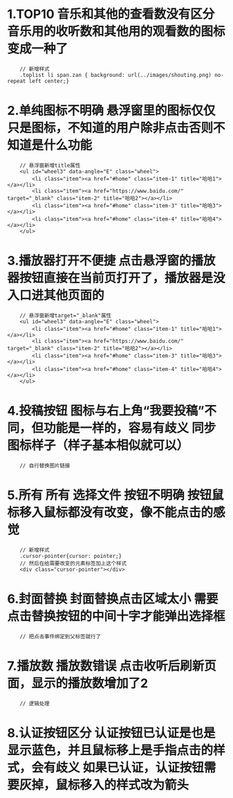 # 1.TOP10	音乐和其他的查看数没有区分	音乐用的收听数和其他用的观看数的图标变成一种了

```
    // 新增样式
    .toplist li span.zan { background: url(../images/shouting.png) no-repeat left center;}
```
# 2.单纯图标不明确	悬浮窗里的图标仅仅只是图标，不知道的用户除非点击否则不知道是什么功能

```
    // 悬浮窗新增title属性
    <ul id="wheel3" data-angle="E" class="wheel">
        <li class="item"><a href="#home" class="item-1" title="哈哈1"></a></li>
        <li class="item"><a href="https://www.baidu.com/" target="_blank" class="item-2" title="哈哈2"></a></li>
        <li class="item"><a href="#home" class="item-3" title="哈哈3"></a></li>
        <li class="item"><a href="#home" class="item-4" title="哈哈4"></a></li>
    </ul>

```
# 3.播放器打开不便捷	点击悬浮窗的播放器按钮直接在当前页打开了，播放器是没入口进其他页面的

```
    // 悬浮窗新增target="_blank"属性
    <ul id="wheel3" data-angle="E" class="wheel">
        <li class="item"><a href="#home" class="item-1" title="哈哈1"></a></li>
        <li class="item"><a href="https://www.baidu.com/" target="_blank" class="item-2" title="哈哈2"></a></li>
        <li class="item"><a href="#home" class="item-3" title="哈哈3"></a></li>
        <li class="item"><a href="#home" class="item-4" title="哈哈4"></a></li>
    </ul>

```

# 4.投稿按钮	图标与右上角“我要投稿”不同，但功能是一样的，容易有歧义	同步图标样子（样子基本相似就可以）

```
    // 自行替换图片链接
```

# 5.所有	所有	选择文件	按钮不明确	按钮鼠标移入鼠标都没有改变，像不能点击的感觉

```
    // 新增样式
    .cursor-pointer{cursor: pointer;}
    // 然后在给需要改变的元素标签加上这个样式
    <div class="cursor-pointer"></div>
```

# 6.封面替换	封面替换点击区域太小	需要点击替换按钮的中间十字才能弹出选择框

```
    // 把点击事件绑定到父标签就行了
```

# 7.播放数	播放数错误	点击收听后刷新页面，显示的播放数增加了2

```
    // 逻辑处理
```

# 8.认证按钮区分	认证按钮已认证是也是显示蓝色，并且鼠标移上是手指点击的样式，会有歧义	如果已认证，认证按钮需要灰掉，鼠标移入的样式改为箭头

